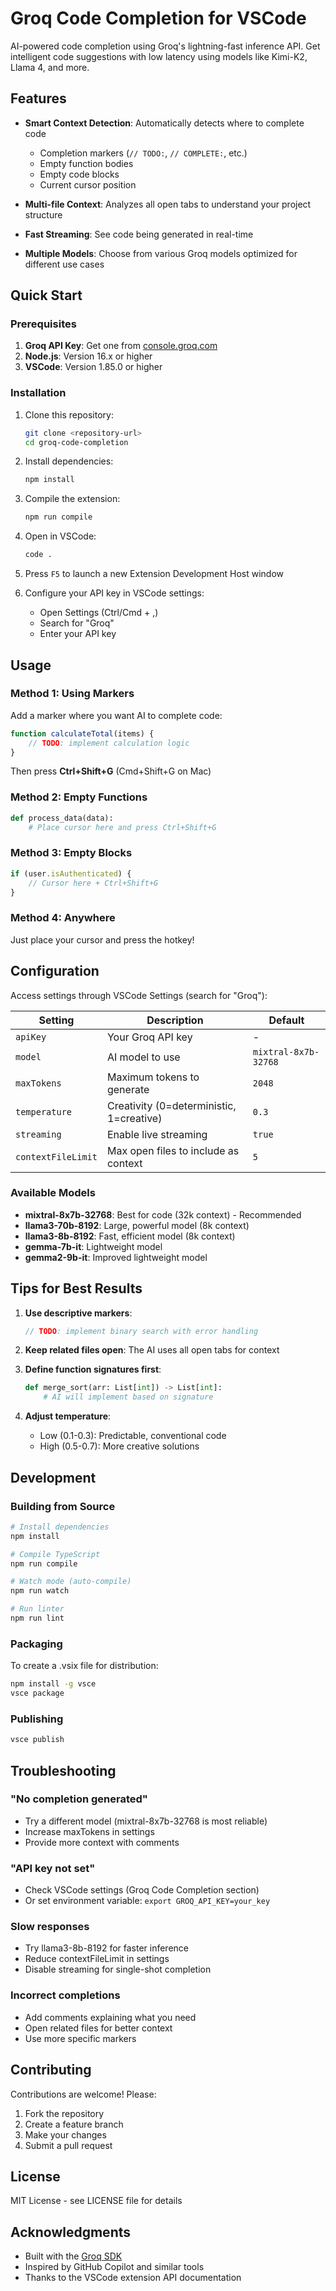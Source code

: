 # Groq Code Completion for VSCode

AI-powered code completion using Groq's lightning-fast inference API. Get intelligent code suggestions with low latency using models like Kimi-K2, Llama 4, and more.

## Features

- **Smart Context Detection**: Automatically detects where to complete code
  - Completion markers (`// TODO:`, `// COMPLETE:`, etc.)
  - Empty function bodies
  - Empty code blocks
  - Current cursor position
  
- **Multi-file Context**: Analyzes all open tabs to understand your project structure

- **Fast Streaming**: See code being generated in real-time

- **Multiple Models**: Choose from various Groq models optimized for different use cases

## Quick Start

### Prerequisites

1. **Groq API Key**: Get one from [console.groq.com](https://console.groq.com/keys)
2. **Node.js**: Version 16.x or higher
3. **VSCode**: Version 1.85.0 or higher

### Installation

1. Clone this repository:
   ```bash
   git clone <repository-url>
   cd groq-code-completion
   ```

2. Install dependencies:
   ```bash
   npm install
   ```

3. Compile the extension:
   ```bash
   npm run compile
   ```

4. Open in VSCode:
   ```bash
   code .
   ```

5. Press `F5` to launch a new Extension Development Host window

6. Configure your API key in VSCode settings:
   - Open Settings (Ctrl/Cmd + ,)
   - Search for "Groq"
   - Enter your API key

## Usage

### Method 1: Using Markers
Add a marker where you want AI to complete code:

```javascript
function calculateTotal(items) {
    // TODO: implement calculation logic
}
```

Then press **Ctrl+Shift+G** (Cmd+Shift+G on Mac)

### Method 2: Empty Functions
```python
def process_data(data):
    # Place cursor here and press Ctrl+Shift+G
```

### Method 3: Empty Blocks
```typescript
if (user.isAuthenticated) {
    // Cursor here + Ctrl+Shift+G
}
```

### Method 4: Anywhere
Just place your cursor and press the hotkey!

## Configuration

Access settings through VSCode Settings (search for "Groq"):

| Setting | Description | Default |
|---------|-------------|---------|
| `apiKey` | Your Groq API key | - |
| `model` | AI model to use | `mixtral-8x7b-32768` |
| `maxTokens` | Maximum tokens to generate | `2048` |
| `temperature` | Creativity (0=deterministic, 1=creative) | `0.3` |
| `streaming` | Enable live streaming | `true` |
| `contextFileLimit` | Max open files to include as context | `5` |

### Available Models

- **mixtral-8x7b-32768**: Best for code (32k context) - Recommended
- **llama3-70b-8192**: Large, powerful model (8k context)
- **llama3-8b-8192**: Fast, efficient model (8k context)
- **gemma-7b-it**: Lightweight model
- **gemma2-9b-it**: Improved lightweight model

## Tips for Best Results

1. **Use descriptive markers**: 
   ```javascript
   // TODO: implement binary search with error handling
   ```

2. **Keep related files open**: The AI uses all open tabs for context

3. **Define function signatures first**:
   ```python
   def merge_sort(arr: List[int]) -> List[int]:
       # AI will implement based on signature
   ```

4. **Adjust temperature**:
   - Low (0.1-0.3): Predictable, conventional code
   - High (0.5-0.7): More creative solutions

## Development

### Building from Source

```bash
# Install dependencies
npm install

# Compile TypeScript
npm run compile

# Watch mode (auto-compile)
npm run watch

# Run linter
npm run lint
```

### Packaging

To create a .vsix file for distribution:

```bash
npm install -g vsce
vsce package
```

### Publishing

```bash
vsce publish
```

## Troubleshooting

### "No completion generated"
- Try a different model (mixtral-8x7b-32768 is most reliable)
- Increase maxTokens in settings
- Provide more context with comments

### "API key not set"
- Check VSCode settings (Groq Code Completion section)
- Or set environment variable: `export GROQ_API_KEY=your_key`

### Slow responses
- Try llama3-8b-8192 for faster inference
- Reduce contextFileLimit in settings
- Disable streaming for single-shot completion

### Incorrect completions
- Add comments explaining what you need
- Open related files for better context
- Use more specific markers

## Contributing

Contributions are welcome! Please:

1. Fork the repository
2. Create a feature branch
3. Make your changes
4. Submit a pull request

## License

MIT License - see LICENSE file for details

## Acknowledgments

- Built with the [Groq SDK](https://github.com/groq/groq-typescript)
- Inspired by GitHub Copilot and similar tools
- Thanks to the VSCode extension API documentation